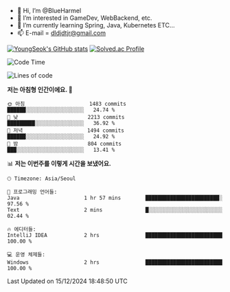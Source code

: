- 👋 Hi, I’m @BlueHarmel
- 👀 I’m interested in GameDev, WebBackend, etc.
- 🌱 I’m currently learning Spring, Java, Kubernetes ETC...
- 📫 E-mail = dldjdtjr@gmail.com

[![YoungSeok's GitHub stats](https://github-readme-stats.vercel.app/api?username=BlueHarmel&show_icons=true&theme=transparent)](https://github.com/anuraghazra/github-readme-stats)
[![Solved.ac Profile](http://mazassumnida.wtf/api/v2/generate_badge?boj=dldjdtjr)](https://solved.ac/dldjdtjr/)

<!--START_SECTION:waka-->
![Code Time](http://img.shields.io/badge/Code%20Time-803%20hrs%2051%20mins-blue)

![Lines of code](https://img.shields.io/badge/%EC%A0%80%EB%8A%94%20%EC%97%AC%ED%83%9C%EA%B9%8C%EC%A7%80%20-46.7%20million%20%EC%A4%84%EC%9D%98%20%EC%BD%94%EB%93%9C%EB%A5%BC%20%EC%9E%91%EC%84%B1%ED%96%88%EC%96%B4%EC%9A%94.-blue)

**저는 아침형 인간이에요. 🐤** 

```text
🌞 아침                     1483 commits        ██████░░░░░░░░░░░░░░░░░░░   24.74 % 
🌆 낮　                     2213 commits        █████████░░░░░░░░░░░░░░░░   36.92 % 
🌃 저녁                     1494 commits        ██████░░░░░░░░░░░░░░░░░░░   24.92 % 
🌙 밤　                     804 commits         ███░░░░░░░░░░░░░░░░░░░░░░   13.41 % 
```


📊 **저는 이번주를 이렇게 시간을 보냈어요.** 

```text
🕑︎ Timezone: Asia/Seoul

💬 프로그래밍 언어들: 
Java                     1 hr 57 mins        ████████████████████████░   97.56 % 
Text                     2 mins              █░░░░░░░░░░░░░░░░░░░░░░░░   02.44 % 

🔥 에디터들: 
IntelliJ IDEA            2 hrs               █████████████████████████   100.00 % 

💻 운영 체제들: 
Windows                  2 hrs               █████████████████████████   100.00 % 
```


 Last Updated on 15/12/2024 18:48:50 UTC
<!--END_SECTION:waka-->
<!---
BlueHarmel/BlueHarmel is a ✨ special ✨ repository because its `README.md` (this file) appears on your GitHub profile.
You can click the Preview link to take a look at your changes.
--->

